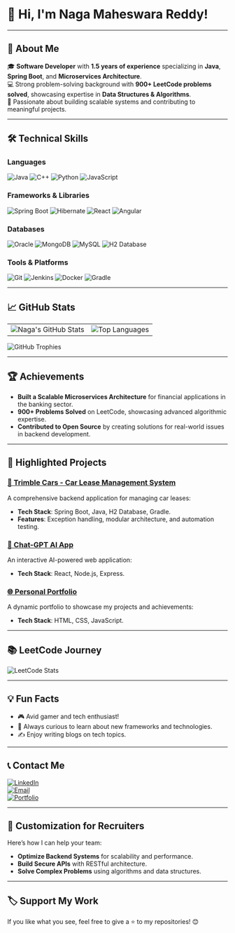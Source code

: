 # 👋 Hi, I'm **Naga Maheswara Reddy**! 

---

## 🚀 **About Me**
🎓 **Software Developer** with **1.5 years of experience** specializing in **Java**, **Spring Boot**, and **Microservices Architecture**.  
💻 Strong problem-solving background with **900+ LeetCode problems solved**, showcasing expertise in **Data Structures & Algorithms**.  
🌟 Passionate about building scalable systems and contributing to meaningful projects.

---

## 🛠️ **Technical Skills**

### **Languages**
![Java](https://img.shields.io/badge/Java-%23FF7800.svg?style=for-the-badge&logo=java&logoColor=white)
![C++](https://img.shields.io/badge/C++-%2300599C.svg?style=for-the-badge&logo=c%2B%2B&logoColor=white)
![Python](https://img.shields.io/badge/Python-%233776AB.svg?style=for-the-badge&logo=python&logoColor=white)
![JavaScript](https://img.shields.io/badge/JavaScript-%23F7DF1E.svg?style=for-the-badge&logo=javascript&logoColor=black)

### **Frameworks & Libraries**
![Spring Boot](https://img.shields.io/badge/Spring%20Boot-%236DB33F.svg?style=for-the-badge&logo=spring-boot&logoColor=white)
![Hibernate](https://img.shields.io/badge/Hibernate-%23007396.svg?style=for-the-badge&logo=hibernate&logoColor=white)
![React](https://img.shields.io/badge/React-%2361DAFB.svg?style=for-the-badge&logo=react&logoColor=black)
![Angular](https://img.shields.io/badge/Angular-%23DD0031.svg?style=for-the-badge&logo=angular&logoColor=white)

### **Databases**
![Oracle](https://img.shields.io/badge/Oracle-%23F80000.svg?style=for-the-badge&logo=oracle&logoColor=white)
![MongoDB](https://img.shields.io/badge/MongoDB-%2347A248.svg?style=for-the-badge&logo=mongodb&logoColor=white)
![MySQL](https://img.shields.io/badge/MySQL-%234479A1.svg?style=for-the-badge&logo=mysql&logoColor=white)
![H2 Database](https://img.shields.io/badge/H2-003545.svg?style=for-the-badge&logo=h2&logoColor=white)

### **Tools & Platforms**
![Git](https://img.shields.io/badge/Git-%23F05032.svg?style=for-the-badge&logo=git&logoColor=white)
![Jenkins](https://img.shields.io/badge/Jenkins-%23D24939.svg?style=for-the-badge&logo=jenkins&logoColor=white)
![Docker](https://img.shields.io/badge/Docker-%232496ED.svg?style=for-the-badge&logo=docker&logoColor=white)
![Gradle](https://img.shields.io/badge/Gradle-%2302303A.svg?style=for-the-badge&logo=gradle&logoColor=white)

---

## 📈 **GitHub Stats**

<table>
<tr>
<td>
<img src="https://github-readme-stats.vercel.app/api?username=nagamaheshreddy&show_icons=true&theme=radical" alt="Naga's GitHub Stats" />
</td>
<td>
<img src="https://github-readme-stats.vercel.app/api/top-langs/?username=nagamaheshreddy&layout=compact&theme=radical" alt="Top Languages" />
</td>
</tr>
</table>

![GitHub Trophies](https://github-profile-trophy.vercel.app/?username=nagamaheshreddy&theme=radical&margin-w=15)

---

## 🏆 **Achievements**
- **Built a Scalable Microservices Architecture** for financial applications in the banking sector.
- **900+ Problems Solved** on LeetCode, showcasing advanced algorithmic expertise.
- **Contributed to Open Source** by creating solutions for real-world issues in backend development.

---

## 🌟 **Highlighted Projects**

### [🚗 Trimble Cars - Car Lease Management System](https://github.com/nagamaheshreddy/trimble-cars-assignment)
A comprehensive backend application for managing car leases:
- **Tech Stack**: Spring Boot, Java, H2 Database, Gradle.
- **Features**: Exception handling, modular architecture, and automation testing.

### [🤖 Chat-GPT AI App](https://github.com/nagamaheshreddy/chat-gpt-app)
An interactive AI-powered web application:
- **Tech Stack**: React, Node.js, Express.

### [🌐 Personal Portfolio](https://nagamaheshreddy.github.io/portfolio)
A dynamic portfolio to showcase my projects and achievements:
- **Tech Stack**: HTML, CSS, JavaScript.

---

## 📚 **LeetCode Journey**
![LeetCode Stats](https://leetcard.jacoblin.cool/nagamaheshreddy?theme=dark&ext=heatmap)

---

## 💡 **Fun Facts**
- 🎮 Avid gamer and tech enthusiast!
- 🌱 Always curious to learn about new frameworks and technologies.
- ✍️ Enjoy writing blogs on tech topics.

---

## 📞 **Contact Me**
[![LinkedIn](https://img.shields.io/badge/LinkedIn-%230077B5.svg?style=for-the-badge&logo=linkedin&logoColor=white)](https://www.linkedin.com/in/nagamaheshreddy/)  
[![Email](https://img.shields.io/badge/Email-%23EA4335.svg?style=for-the-badge&logo=gmail&logoColor=white)](mailto:nagamaheshreddy@example.com)  
[![Portfolio](https://img.shields.io/badge/Portfolio-%23161616.svg?style=for-the-badge&logo=github&logoColor=white)](https://nagamaheshreddy.github.io)

---

## 🎨 **Customization for Recruiters**
Here’s how I can help your team:
- **Optimize Backend Systems** for scalability and performance.
- **Build Secure APIs** with RESTful architecture.
- **Solve Complex Problems** using algorithms and data structures.

---

## 🏷️ **Support My Work**
If you like what you see, feel free to give a ⭐ to my repositories! 😊
